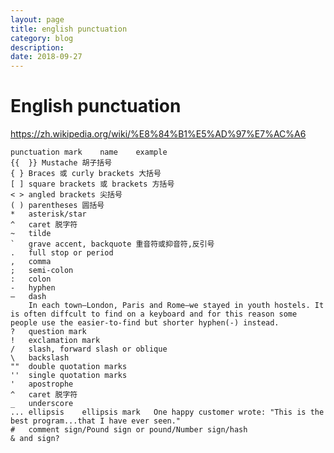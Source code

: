 ```yaml
---
layout: page
title: english punctuation
category: blog
description: 
date: 2018-09-27
---
```

# English punctuation
https://zh.wikipedia.org/wiki/%E8%84%B1%E5%AD%97%E7%AC%A6

	punctuation mark	name	example
    {{  }} Mustache 胡子括号
    { } Braces 或 curly brackets 大括号
    [ ] square brackets 或 brackets 方括号
    < > angled brackets 尖括号
    ( ) parentheses 圆括号 ​​​​
    *   asterisk/star
	^	caret 脱字符
	~	tilde
	`	grave accent, backquote 重音符或抑音符,反引号
	.	full stop or period
	, 	comma
	;	semi-colon
	:	colon
	-	hyphen
	—	dash
		In each town—London, Paris and Rome—we stayed in youth hostels. It is often diffcult to find on a keyboard and for this reason some people use the easier-to-find but shorter hyphen(-) instead.
	?	question mark
	!	exclamation mark
	/	slash, forward slash or oblique
	\ 	backslash
	""	double quotation marks
	''	single quotation marks
	'	apostrophe
	^	caret 脱字符
	_	underscore
	...	ellipsis	ellipsis mark	One happy customer wrote: "This is the best program...that I have ever seen."
    #   comment sign/Pound sign or pound/Number sign/hash
    & and sign?